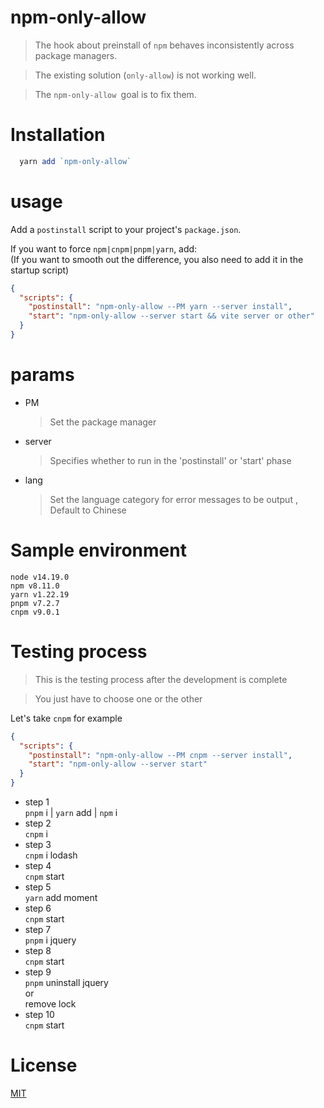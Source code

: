 # npm-only-allow
> The hook about preinstall of `npm` behaves inconsistently across package managers. 

> The existing solution (`only-allow`) is not working well.  

> The `npm-only-allow `goal is to fix them. 
# Installation
```js
  yarn add `npm-only-allow`
```
# usage

Add a `postinstall` script to your project's `package.json`.  

If you want to force `npm|cnpm|pnpm|yarn`, add:  
(If you want to smooth out the difference, you also need to add it in the startup script)

```json
{
  "scripts": {
    "postinstall": "npm-only-allow --PM yarn --server install",
    "start": "npm-only-allow --server start && vite server or other"
  }
}
```

# params
* PM
  > Set the package manager
* server
  > Specifies whether to run in the 'postinstall' or 'start' phase
* lang
  > Set the language category for error messages to be output , Default to Chinese

# Sample environment
`node v14.19.0`  
`npm v8.11.0`  
`yarn v1.22.19`  
`pnpm v7.2.7`  
`cnpm v9.0.1`

# Testing process
> This is the testing process after the development is complete

> You just have to choose one or the other

Let's take `cnpm` for example

```json
{
  "scripts": {
    "postinstall": "npm-only-allow --PM cnpm --server install",
    "start": "npm-only-allow --server start"
  }
}
```
* step 1  
  `pnpm` i | `yarn` add | `npm` i  
* step 2  
  `cnpm` i
* step 3  
  `cnpm` i lodash
* step 4  
  `cnpm` start
* step 5  
  `yarn` add moment
* step 6  
  `cnpm` start
* step 7  
  `pnpm` i jquery
* step 8  
  `cnpm` start
* step 9  
  `pnpm` uninstall jquery  
  or  
  remove lock
* step 10  
  `cnpm` start

# License
[MIT](LICENSE)